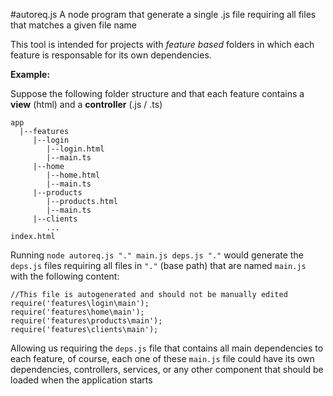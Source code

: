 #autoreq.js
A node program that generate a single .js file requiring all files that matches a given file name

This tool is intended for projects with *feature based* folders in which each feature is responsable for its own dependencies.

**Example:**

Suppose the following folder structure and that each feature contains a **view** (html) and a **controller** (.js / .ts)
```
app
  |--features
     |--login
        |--login.html
        |--main.ts
     |--home
        |--home.html
        |--main.ts
     |--products
        |--products.html
        |--main.ts
     |--clients
        ...
index.html
```

Running `node autoreq.js "." main.js deps.js "."` would generate the `deps.js` files requiring all files in `"."` (base path) that are named `main.js` with the following content:

```
//This file is autogenerated and should not be manually edited
require('features\login\main');
require('features\home\main');
require('features\products\main');
require('features\clients\main');

```

Allowing us requiring the `deps.js` file that contains all main dependencies to each feature, of course,
each one of these `main.js` file could have its own dependencies, controllers, services, or any other component that should be loaded when the application starts